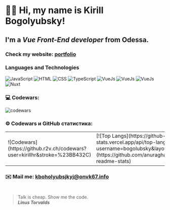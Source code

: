 # 👋🏻 Hi, my name is **Kirill Bogolyubsky**!
## I'm a *Vue Front-End developer* from Odessa.
### Check my website: [portfolio](https://portfolio-nine-fawn-14.vercel.app)
### Languages and Technologies 
![JavaScript](https://img.shields.io/badge/-JavaScript-090909?style=for-the-badge&logo=JavaScript)
![HTML](https://img.shields.io/badge/-HTML-090909?style=for-the-badge&logo=html5)
![CSS](https://img.shields.io/badge/-CSS-090909?style=for-the-badge&logo=css3)
![TypeScript](https://img.shields.io/badge/-TypeScript-090909?style=for-the-badge&logo=TypeScript)
![VueJs](https://img.shields.io/badge/-VUE-090909?style=for-the-badge&logo=vue)
![VueJs](https://img.shields.io/badge/-VUEX-090909?style=for-the-badge&logo=vuex)
![VueJs](https://img.shields.io/badge/-PINIA-090909?style=for-the-badge&logo=pinia)
![Nuxt](https://img.shields.io/badge/-NUXT-090909?style=for-the-badge&logo=Nuxt)
### 💻 Codewars:

![codewars](https://www.codewars.com/users/kirillhr/badges/large)

### ⚙️ Codewars и GitHub статистика:
<table>
  <tr>
    <td>
      ![Codewars](https://github.r2v.ch/codewars?user=kirillhr&stroke=%23BB432C)
    </td>
    <td>
      [![Top Langs](https://github-readme-stats.vercel.app/api/top-langs/?username=bogolubsky&layout=compact)](https://github.com/anuraghazra/github-readme-stats)
    </td>
  </tr>
</table>

### ✉️ Mail me: kboholyubsjkyj@onvk67.info
#
> Talk is cheap. Show me the code. <br/>
> ***Linus Torvalds***
